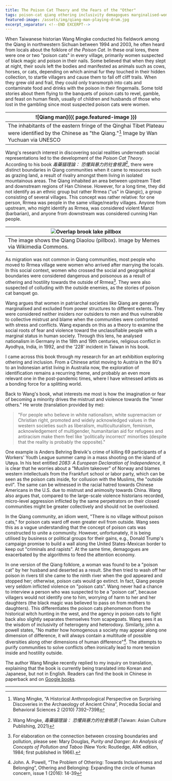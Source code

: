 ```yaml
---
title: The Poison Cat Theory and the Fears of the "Other"
tags: poison-cat qiang othering inclusivity demagogues marginalised-women
featured-image: /assets/img/qiang-man-playing-drum.jpg
excerpt_separator: <!--END EXCERPT-->
---
```


When Taiwanese historian Wang Mingke conducted his fieldwork among the Qiang in northwestern Sichuan between 1994 and 2003, he often heard from locals about the folklore of _the Poison Cat_. In these oral lores, there were one or two "poison cats" in every village, primarily women suspected of black magic and poison in their nails.<!--END EXCERPT--> Some believed that when they slept at night, their souls left the bodies and manifested as animals such as cows, horses, or cats, depending on which animal fur they touched in their hidden collection, to startle villagers and cause them to fall off cliff trails. When they grew old and frail, they could only transmorph into cats and contaminate food and drinks with the poison in their fingernails. Some told stories about them flying to the banquets of poison cats to revel, gamble, and feast on human flesh, usually of children and husbands of those who lost in the gambling since most suspected poison cats were women.

| ![Qiang man]({{ page.featured-image }})                                                                                                               |
| ----------------------------------------------------------------------------------------------------------------------------------------------------- |
| The inhabitants of the eastern fringe of the Qinghai Tibet Plateau were identified by the Chinese as "the Qiang."[^1] Image by Wan Yuchuan via UNESCO |

Wang's research interest in discovering social realities underneath social representations led to the development of the _Poison Cat Theory_. According to his book _毒藥貓理論： 恐懼與暴力的社會根源_[^2], there were distinct boundaries in Qiang communities when it came to resources such as grazing land, a result of rivalry amongst them living in isolated mountainous areas. The Qiang inhabited an area between upstream Tibet and downstream regions of Han Chinese. However, for a long time, they did not identify as an ethnic group but rather Rrmea ("us" in Qiangic), a group consisting of several villages. This concept was rather relative: for one person, Rrmea was people in the same village/nearby villages. Anyone from upstream, who might identify as Rrmea, was considered violent Manzi (barbarian), and anyone from downstream was considered cunning Han people.

| ![Overlap brook lake pillbox](https://upload.wikimedia.org/wikipedia/commons/8/81/Overlap_brook_lake_pillbox.JPG) |
| ----------------------------------------------------------------------------------------------------------------- |
| The image shows the Qiang Diaolou (pillbox). Image by Memes via Wikimedia Commons.                                |

As migration was not common in Qiang communities, most people who moved to Rrmea village were women who arrived after marrying the locals. In this social context, women who crossed the social and geographical boundaries were considered dangerous and poisonous as a result of othering and hostility towards the outside of Rrmea[^3]. They were also suspected of colluding with the outside enemies, as the stories of poison cat banquet go.

Wang argues that women in patriarchal societies like Qiang are generally marginalised and excluded from power structures to different extents. They were considered neither insiders nor outsiders to men and thus vulnerable to collective mistrust and blame when the communities were confronted with stress and conflicts. Wang expands on this as a theory to examine the social roots of fear and violence toward the unclassifiable people with a marginal status in human society. Through this lens, he analysed nationalism in Germany in the 18th and 19th centuries, religious conflict in Ayodhya, India, in 1992, and the '228' incident in Taiwan in his book.

I came across this book through my research for an art exhibition exploring othering and inclusion. From a Chinese artist moving to Austria in the 80's to an Indonesian artist living in Australia now, the exploration of identification remains a recurring theme, and probably an even more relevant one in the post-pandemic times, where I have witnessed artists as a bonding force for a splitting world.

Back to Wang's book, what interests me most is how the imagination or fear of becoming a minority drives the mistrust and violence towards the "inner others." He wrote (translation provided by me):

> "For people who believe in white nationalism, white supremacism or Christian right, promoted and widely acknowledged values in the western societies such as liberalism, multiculturalism, feminism, acknowledgement of multigender, humanitarian aid for refugees and antiracism make them feel like 'politically incorrect' minorities (despite that the reality is probably the opposite)."

One example is Anders Behring Breivik's crime of killing 69 participants of a Workers' Youth League summer camp in a mass shooting on the island of Utøya. In his text entitled _2083: A European Declaration of Independence_, it is clear that he worries about a "Muslim takeover" of Norway and blames western intellectuals from the Frankfurt school or labor party, which can be seen as the poison cats inside, for collusion with the Muslims, the "outside evil". The same can be witnessed in the racial hatred towards Chinese Americans in the U.S. due to mistrust and animosity towards China. Wang also argues that, compared to the large-scale violence historians recorded, micro-level aggression inflicted by the same perpetrators on their closed communities might be greater collectively and should not be overlooked.

In the Qiang community, an idiom went, "There is no village without poison cats," for poison cats ward off even greater evil from outside. Wang sees this as a vague understanding that the concept of poison cats was constructed to unite a community. However, unfortunately, it is being utilised by business or political groups for their gains, e.g., Donald Trump's campaign promise to build a wall along the United States-Mexican border to keep out "criminals and rapists". At the same time, demagogues are exacerbated by the algorithms to feed the attention economy.

In one version of the Qiang folklore, a woman was found to be a "poison cat" by her husband and deserted as a result. She then tried to wash off her poison in rivers till she came to the ninth river when the god appeared and stopped her; otherwise, poison cats would go extinct. In fact, Qiang people very seldom inflicted violence on "poison cats". Wang never had a chance to interview a person who was suspected to be a "poison cat", because villagers would not identify one to him, worrying of harm to her and her daughters (the black magic was believed to pass on from mothers to daughters). This differentiates the poison cats phenomenon from the historical witch hunting in the west, and the agency in poison cats to fight back also slightly separates themselves from scapegoats. Wang sees it as the wisdom of inclusivity of heterogeny and heterodoxy. Similarly, john a. powell states, "No matter how homogenous a society may appear along one dimension of difference, it will always contain a multitude of possible diversities along other dimensions of human difference"[^4]. The attempts to purify communities to solve conflicts often ironically lead to more tension inside and hostility outside.

The author Wang Mingke recently replied to my inquiry on translation, explaining that the book is currently being translated into Korean and Japanese, but not in English. Readers can find the book in Chinese in paperback and on [Google books](https://books.google.com.au/books/about/%E6%AF%92%E8%97%A5%E8%B2%93%E7%90%86%E8%AB%96.html?id=4Q13zgEACAAJ&redir_esc=y).

---

[^1]: Wang Mingke, “A Historical Anthropological Perspective on Surprising Discoveries in the Archaeology of Ancient China”, Procedia Social and Behavioral Sciences 2 (2010) 7392–7398
[^2]: Wang Mingke, _毒藥貓理論： 恐懼與暴力的社會根源_ (Taiwan: Asian Culture Publishing, 2021)
[^3]: For elaboration on the connection between crossing boundaries and pollution, please see: Mary Douglas, _Purity and Danger: An Analysis of Concepts of Pollution and Taboo_ (New York: Routledge, ARK edition, 1984; first published in 1966).
[^4]: John. A. Powell, “The Problem of Othering: Towards Inclusiveness and Belonging”, Othering and Belonging: Expanding the circle of human concern, issue 1 (2016): 14-39
